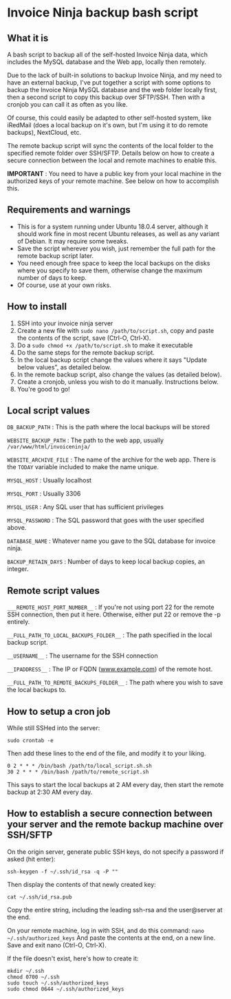 # Invoice Ninja backup bash script
## What it is
A bash script to backup all of the self-hosted Invoice Ninja data, which includes the MySQL database and the Web app, locally then remotely.

Due to the lack of built-in solutions to backup Invoice Ninja, and my need to have an external backup, I've put together a script with some options to backup the Invoice Ninja MySQL database and the web folder locally first, then a second script to copy this backup over SFTP/SSH. Then with a cronjob you can call it as often as you like.

Of course, this could easily be adapted to other self-hosted system, like iRedMail (does a local backup on it's own, but I'm using it to do remote backups), NextCloud, etc.

The remote backup script will sync the contents of the local folder to the specified remote folder over SSH/SFTP. Details below on how to create a secure connection between the local and remote machines to enable this.

**IMPORTANT** : You need to have a public key from your local machine in the authorized keys of your remote machine. See below on how to accomplish this.

## Requirements and warnings
* This is for a system running under Ubuntu 18.0.4 server, although it should work fine in most recent Ubuntu releases, as well as any variant of Debian. It may require some tweaks.
* Save the script wherever you wish, just remember the full path for the remote backup script later.
* You need enough free space to keep the local backups on the disks where you specify to save them, otherwise change the maximum number of days to keep.
* Of course, use at your own risks.

## How to install
1. SSH into your invoice ninja server
2. Create a new file with `sudo nano /path/to/script.sh`, copy and paste the contents of the script, save (Ctrl-O, Ctrl-X).
3. Do a `sudo chmod +x /path/to/script.sh` to make it executable
4. Do the same steps for the remote backup script.
5. In the local backup script change the values where it says "Update below values", as detailed below.
6. In the remote backup script, also change the values (as detailed below).
7. Create a cronjob, unless you wish to do it manually. Instructions below.
8. You're good to go!

## Local script values

`DB_BACKUP_PATH` : This is the path where the local backups will be stored

`WEBSITE_BACKUP_PATH` : The path to the web app, usually `/var/www/html/invoiceninja/`

`WEBSITE_ARCHIVE_FILE` : The name of the archive for the web app. There is the `TODAY` variable included to make the name unique.

`MYSQL_HOST` : Usually localhost

`MYSQL_PORT` : Usually 3306

`MYSQL_USER` : Any SQL user that has sufficient privileges

`MYSQL_PASSWORD` : The SQL password that goes with the user specified above.

`DATABASE_NAME` : Whatever name you gave to the SQL database for invoice ninja.

`BACKUP_RETAIN_DAYS` : Number of days to keep local backup copies, an integer.

## Remote script values

`___REMOTE_HOST_PORT_NUMBER__` : If you're not using port 22 for the remote SSH connection, then put it here. Otherwise, either put 22 or remove the -p entirely.

`__FULL_PATH_TO_LOCAL_BACKUPS_FOLDER__` : The path specified in the local backup script.

`__USERNAME__` : The username for the SSH connection

`__IPADDRESS__` : The IP or FQDN (www.example.com) of the remote host.

`__FULL_PATH_TO_REMOTE_BACKUPS_FOLDER__` : The path where you wish to save the local backups to.

## How to setup a cron job

While still SSHed into the server:

`sudo crontab -e`

Then add these lines to the end of the file, and modify it to your liking.
```
0 2 * * * /bin/bash /path/to/local_script.sh.sh
30 2 * * * /bin/bash /path/to/remote_script.sh
```
This says to start the local backups at 2 AM every day, then start the remote backup at 2:30 AM every day.

## How to establish a secure connection between your server and the remote backup machine over SSH/SFTP

On the origin server, generate public SSH keys, do not specify a password if asked (hit enter):

`ssh-keygen -f ~/.ssh/id_rsa -q -P ""`

Then display the contents of that newly created key:

`cat ~/.ssh/id_rsa.pub`

Copy the entire string, including the leading ssh-rsa and the user@server at the end.

On your remote machine, log in with SSH, and do this command:
`nano ~/.ssh/authorized_keys`
And paste the contents at the end, on a new line. Save and exit nano (Ctrl-O, Ctrl-X).

If the file doesn't exist, here's how to create it:
```
mkdir ~/.ssh
chmod 0700 ~/.ssh
sudo touch ~/.ssh/authorized_keys
sudo chmod 0644 ~/.ssh/authorized_keys
```
